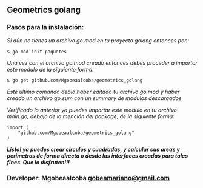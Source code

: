 ## Geometrics golang

### Pasos para la instalación: 

_Si aún no tienes un archivo go.mod en tu proyecto golang entonces pon:_

```
$ go mod init paquetes
```

_Una vez con el archivo go.mod creado entonces debes proceder a importar este modulo de la siguiente forma:_

```
$ go get github.com/Mgobeaalcoba/geometrics_golang
```

_Este ultimo comando debió haber editado tu archivo go.mod y haber creado un archivo go.sum con un summary de modulos descargados_

_Verificado lo anterior ya puedes importar este modulo en tu archivo main.go, debajo de la mención del package, de la siguiente forma:_

```
import (
    "github.com/Mgobeaalcoba/geometrics_golang"
)
```

___Listo! ya puedes crear circulos y cuadradas, y calcular sus areas y perimetros de forma directa o desde las interfaces creadas para tales fines. Que lo disfruten!!!___

### Developer: Mgobeaalcoba <gobeamariano@gmail.com>
